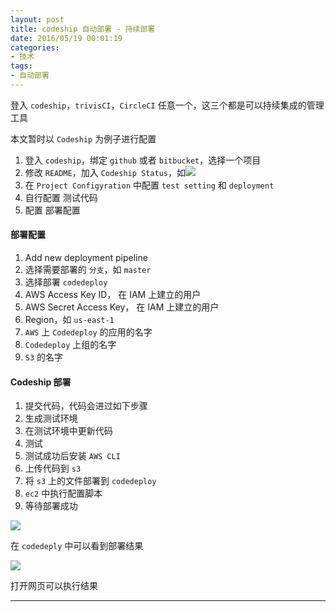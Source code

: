 ```yaml
---
layout: post
title: codeship 自动部署 - 持续部署
date: 2016/05/19 00:01:19
categories:
- 技术
tags:
- 自动部署
---
```


登入 `codeship`，`trivisCI`，`CircleCI` 任意一个，这三个都是可以持续集成的管理工具

本文暂时以 `Codeship` 为例子进行配置

1. 登入 `codeship`，绑定 `github` 或者 `bitbucket`，选择一个项目
2. 修改 `README`，加入 `Codeship Status`，如![](http://pics.naaln.com/blog/2019-01-14-060806.jpg-basicBlog)
3. 在 `Project Configyration` 中配置 `test setting` 和 `deployment`
4. 自行配置 测试代码
5. 配置 部署配置

#### 部署配置

1. Add new deployment pipeline
2. 选择需要部署的 `分支`，如 `master`
3. 选择部署 `codedeploy`
4. AWS Access Key ID， 在 IAM 上建立的用户
5. AWS Secret Access Key， 在 IAM 上建立的用户
6. Region，如 `us-east-1`
7. `AWS` 上 `Codedeploy` 的应用的名字
8. `Codedeploy` 上组的名字
9. `S3` 的名字

#### Codeship 部署

1. 提交代码，代码会进过如下步骤
2. 生成测试环境
3. 在测试环境中更新代码
4. 测试
5. 测试成功后安装 `AWS CLI`
6. 上传代码到 `s3`
7. 将 `s3` 上的文件部署到 `codedeploy`
8. `ec2` 中执行配置脚本
9. 等待部署成功

![](http://pics.naaln.com/blog/2019-01-14-060807.jpg-basicBlog)

在 `codedeply` 中可以看到部署结果

![](http://pics.naaln.com/blog/2019-01-14-060808.jpg-basicBlog)

打开网页可以执行结果

----------

